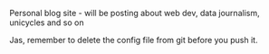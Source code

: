 Personal blog site - will be posting about web dev, data journalism, unicycles and so on

Jas, remember to delete the config file from git before you push it.